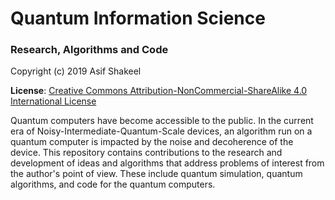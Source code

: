 # Quantum Information Science 

###  Research, Algorithms and Code

Copyright (c) 2019 Asif Shakeel

__License__: <a rel="license" href="http://creativecommons.org/licenses/by-nc-sa/4.0/">Creative Commons Attribution-NonCommercial-ShareAlike 4.0 International License</a>

Quantum computers have become accessible to the public. In the current era of Noisy-Intermediate-Quantum-Scale devices, an algorithm run on a quantum computer is impacted by the noise and decoherence of the device. This repository contains contributions to the research and development of ideas and algorithms that address problems of interest from the author's point of view. These include quantum simulation, quantum algorithms, and code for the quantum computers.
